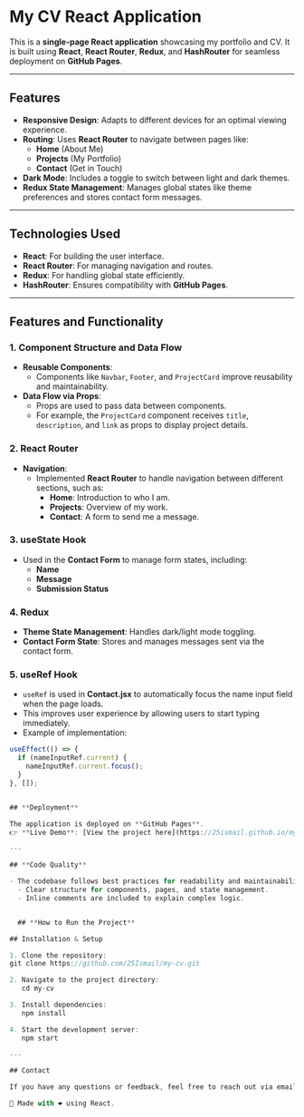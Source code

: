 # **My CV React Application**

This is a **single-page React application** showcasing my portfolio and CV. It is built using **React**, **React Router**, **Redux**, and **HashRouter** for seamless deployment on **GitHub Pages**.

---

## **Features**

- **Responsive Design**: Adapts to different devices for an optimal viewing experience.
- **Routing**: Uses **React Router** to navigate between pages like:
  - **Home** (About Me)
  - **Projects** (My Portfolio)
  - **Contact** (Get in Touch)
- **Dark Mode**: Includes a toggle to switch between light and dark themes.
- **Redux State Management**: Manages global states like theme preferences and stores contact form messages.

---

## **Technologies Used**

- **React**: For building the user interface.
- **React Router**: For managing navigation and routes.
- **Redux**: For handling global state efficiently.
- **HashRouter**: Ensures compatibility with **GitHub Pages**.

---

## **Features and Functionality**

### **1. Component Structure and Data Flow**

- **Reusable Components**:
  - Components like `Navbar`, `Footer`, and `ProjectCard` improve reusability and maintainability.
- **Data Flow via Props**:
  - Props are used to pass data between components.
  - For example, the `ProjectCard` component receives `title`, `description`, and `link` as props to display project details.

### **2. React Router**

- **Navigation**:
  - Implemented **React Router** to handle navigation between different sections, such as:
    - **Home**: Introduction to who I am.
    - **Projects**: Overview of my work.
    - **Contact**: A form to send me a message.

### **3. useState Hook**

- Used in the **Contact Form** to manage form states, including:
  - **Name**
  - **Message**
  - **Submission Status**

### **4. Redux**

- **Theme State Management**: Handles dark/light mode toggling.
- **Contact Form State**: Stores and manages messages sent via the contact form.

### **5. useRef Hook**

- `useRef` is used in **Contact.jsx** to automatically focus the name input field when the page loads.
- This improves user experience by allowing users to start typing immediately.
- Example of implementation:

```javascript
useEffect(() => {
  if (nameInputRef.current) {
    nameInputRef.current.focus();
  }
}, []);


## **Deployment**

The application is deployed on **GitHub Pages**.
👉 **Live Demo**: [View the project here](https://25ismail.github.io/my-cv)

---

## **Code Quality**

- The codebase follows best practices for readability and maintainability:
  - Clear structure for components, pages, and state management.
  - Inline comments are included to explain complex logic.


  ## **How to Run the Project**

## Installation & Setup

1. Clone the repository:
git clone https://github.com/25Ismail/my-cv.git

2. Navigate to the project directory:
   cd my-cv

3. Install dependencies:
   npm install

4. Start the development server:
   npm start

---

## Contact

If you have any questions or feedback, feel free to reach out via email or through my portfolio website.

🚀 Made with ❤️ using React.
```
